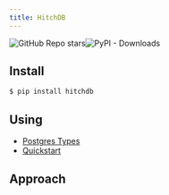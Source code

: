 ```yaml
---
title: HitchDB
---
```




<img alt="GitHub Repo stars" src="https://img.shields.io/github/stars/hitchdev/hitchdb?style=social"><img alt="PyPI - Downloads" src="https://img.shields.io/pypi/dm/hitchdb">


## Install

```bash
$ pip install hitchdb
```

## Using

- [Postgres Types](using/postgres-types)
- [Quickstart](using/quickstart)



## Approach


